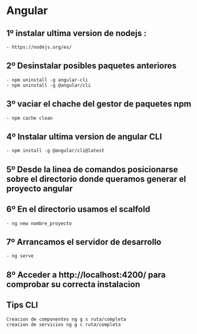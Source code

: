 # Angular
## 1º  instalar ultima version de nodejs :
	- https://nodejs.org/es/
## 2º Desinstalar posibles paquetes anteriores
	- npm uninstall -g angular-cli
	- npm uninstall -g @angular/cli
## 3º vaciar el chache del gestor de paquetes npm
	- npm cache clean
## 4º Instalar ultima version de angular CLI
	- npm install -g @angular/cli@latest
## 5º Desde la linea de comandos posicionarse sobre el directorio donde queramos generar el proyecto angular
## 6º En el directorio usamos el scalfold
	- ng new nombre_proyecto
## 7º Arrancamos el servidor de desarrollo
	- ng serve
## 8º Acceder a http://localhost:4200/ para comprobar su correcta instalacion

## Tips CLI
	Creacion de componentes ng g s ruta/completa
	creacion de servicios ng g c ruta/completa
